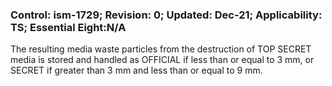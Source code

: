 ### Control: ism-1729; Revision: 0; Updated: Dec-21; Applicability: TS; Essential Eight:N/A
<p>The resulting media waste particles from the destruction of TOP SECRET media is stored and handled as OFFICIAL if less than or equal to 3 mm, or SECRET if greater than 3 mm and less than or equal to 9 mm.</p>